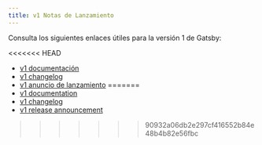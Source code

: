 ```yaml
---
title: v1 Notas de Lanzamiento
---
```


Consulta los siguientes enlaces útiles para la versión 1 de Gatsby:

<<<<<<< HEAD
- [v1 documentación](https://v1.gatsbyjs.org/)
- [v1 changelog](https://github.com/gatsbyjs/gatsby/blob/master/CHANGELOG.md#100---2017-07-06)
- [v1 anuncio de lanzamiento](/blog/gatsby-v1/)
=======
- [v1 documentation](https://v1.gatsbyjs.org/)
- [v1 changelog](https://github.com/gatsbyjs/gatsby/blob/master/packages/gatsby/CHANGELOG.md#100---2017-07-06)
- [v1 release announcement](/blog/gatsby-v1/)
>>>>>>> 90932a06db2e297cf416552b84e48b4b82e56fbc
